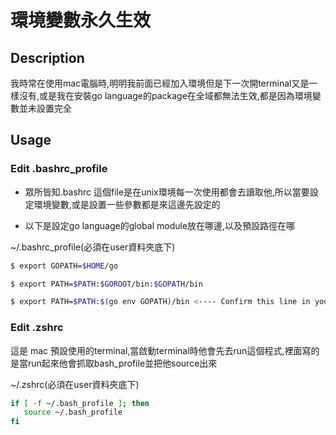 # 環境變數永久生效


## Description
我時常在使用mac電腦時,明明我前面已經加入環境但是下一次開terminal又是一樣沒有,或是我在安裝go language的package在全域都無法生效,都是因為環境變數並未設置完全


## Usage

### Edit .bashrc_profile
* 眾所皆知.bashrc 這個file是在unix環境每一次使用都會去讀取他,所以當要設定環境變數,或是設置一些參數都是來這邊先設定的

* 以下是設定go language的global module放在哪邊,以及預設路徑在哪

~/.bashrc_profile(必須在user資料夾底下)
```bash
$ export GOPATH=$HOME/go

$ export PATH=$PATH:$GOROOT/bin:$GOPATH/bin

$ export PATH=$PATH:$(go env GOPATH)/bin <---- Confirm this line in you profile!!!
```

### Edit .zshrc

這是 mac 預設使用的terminal,當啟動terminal時他會先去run這個程式,裡面寫的是當run起來他會抓取bash_profile並把他source出來

~/.zshrc(必須在user資料夾底下)

```bash
if [ -f ~/.bash_profile ]; then
   source ~/.bash_profile
fi
```

